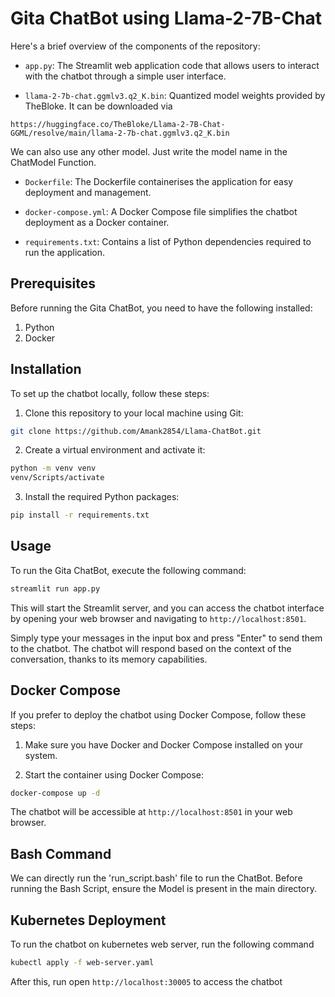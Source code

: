 # Gita ChatBot using Llama-2-7B-Chat


Here's a brief overview of the components of the repository:

- `app.py`: The Streamlit web application code that allows users to interact with the chatbot through a simple user interface.

- `llama-2-7b-chat.ggmlv3.q2_K.bin`:  Quantized model weights provided by TheBloke. It can be downloaded via 

```
https://huggingface.co/TheBloke/Llama-2-7B-Chat-GGML/resolve/main/llama-2-7b-chat.ggmlv3.q2_K.bin
```
  We can also use any other model. Just write the model name in the ChatModel Function.

- `Dockerfile`: The Dockerfile containerises the application for easy deployment and management.

- `docker-compose.yml`: A Docker Compose file simplifies the chatbot deployment as a Docker container.

- `requirements.txt`: Contains a list of Python dependencies required to run the application.

## Prerequisites

Before running the Gita ChatBot, you need to have the following installed:

1. Python
2. Docker

## Installation

To set up the chatbot locally, follow these steps:

1. Clone this repository to your local machine using Git:

```bash
git clone https://github.com/Amank2854/Llama-ChatBot.git
```

2. Create a virtual environment and activate it:

```bash
python -m venv venv
venv/Scripts/activate  
```

3. Install the required Python packages:

```bash
pip install -r requirements.txt
```

## Usage

To run the Gita ChatBot, execute the following command:

```bash
streamlit run app.py
```

This will start the Streamlit server, and you can access the chatbot interface by opening your web browser and navigating to `http://localhost:8501`.

Simply type your messages in the input box and press "Enter" to send them to the chatbot. The chatbot will respond based on the context of the conversation, thanks to its memory capabilities.

## Docker Compose

If you prefer to deploy the chatbot using Docker Compose, follow these steps:

1. Make sure you have Docker and Docker Compose installed on your system.

2. Start the container using Docker Compose:

```bash
docker-compose up -d
```

The chatbot will be accessible at `http://localhost:8501` in your web browser.

## Bash Command

We can directly run the 'run_script.bash' file to run the ChatBot. Before running the Bash Script, ensure the Model is present in the main directory.

## Kubernetes Deployment

To run the chatbot on kubernetes web server, run the following command

```bash
kubectl apply -f web-server.yaml
```
After this, run open `http://localhost:30005` to access the chatbot
